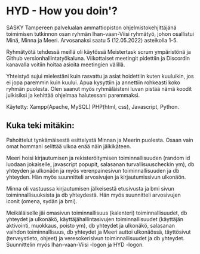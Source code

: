 # HYD - How you doin'?

SASKY Tampereen palvelualan ammattiopiston ohjelmistokehjittäjänä toimimisen tutkinnon osan ryhmän Ihan-vaan-Viisi ryhmätyö, johon osallistui Minä, Minna ja Meeri. 
Arvosanaksi saatu 5 (12.05.2022) asteikolla 1-5.

Ryhmätyötä tehdessä meillä oli käytössä Meistertask scrum ympäristönä ja Github versionhallintatyökaluna. Viikottaiset meetingit pidettiin ja Discordin kanavalla voitiin hoitaa asioita meetingien välillä.

Yhteistyö sujui mielestäni kuin rasvattu ja asiat hoidettiin kuten kuuluikin, jos ei jopa paremmin kuin kuului. Apua kysyttiin ja annettiin rohkeasti koko ryhmän puolesta. Olen saanut myös ryhmäläisteni luvan pistää nämä koodit julkisiksi ja kehittää ohjelmaa halutessani paremmaksi.

Käytetty: Xampp(Apache, MySQL) 
PHP(html, css), Javascript, Python.


Kuka teki mitäkin:
------------------

Pahoittelut tynkämäisestä esittelystä Minnan ja Meerin puolesta. Osaan vain omat hommani selittää ulkoa enää näin jälkikäteen.

Meeri hoisi kirjautumisen ja rekisteröitymisen toiminnallisuuden (random id luodaan jokaiselle, javascript popupit, salasanan turvallisuuscheckin ym), db yhteyden ja ulkonäön ja myös verenpainesivun toiminnallisuuden ja db yhteyden. Hän myös suunnitteli arvosivujen ja kirjautumissivun ulkonäön.

Minna oli vastuussa kirjautumisen jälkeisestä etusivusta ja bmi sivun toiminnallisuuksista ja db yhteydestä. Hän myös suunnitteli arvosivujen iconit (omena, sydän ja bmi).

Meikäläiselle jäi omasivun toiminnallisuus (kalenteri) toiminnallisuudet, db yhteydet ja ulkonäkö, käyttäjähallintasivujen toiminnallisuudet (käyttäjän aktivointi, muokkaus, poisto ym), db yhteydet ja ulkonäkö, salasanan vaihdon toiminnallisuus, db yhteydet ja Meeri auttoi ulkonäössä, täyttösivut (terveystieto, ohjeet) ja veresokerisivun toiminnallisuudet ja db yhteydet. Suunnittelin myös Ihan-vaan-Viisi -logon ja HYD -logon.




